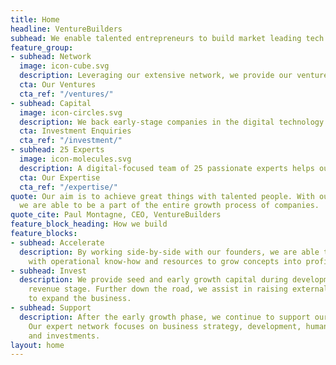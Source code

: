 ```yaml
---
title: Home
headline: VentureBuilders
subhead: We enable talented entrepreneurs to build market leading tech companies
feature_group:
- subhead: Network
  image: icon-cube.svg
  description: Leveraging our extensive network, we provide our ventures with an unprecedented advantage
  cta: Our Ventures
  cta_ref: "/ventures/"
- subhead: Capital
  image: icon-circles.svg
  description: We back early-stage companies in the digital technology space with initial seed investments
  cta: Investment Enquiries
  cta_ref: "/investment/"
- subhead: 25 Experts
  image: icon-molecules.svg
  description: A digital-focused team of 25 passionate experts helps our ventures to accelerate their growth
  cta: Our Expertise
  cta_ref: "/expertise/"
quote: Our aim is to achieve great things with talented people. With our unique positioning,
  we are able to be a part of the entire growth process of companies.
quote_cite: Paul Montagne, CEO, VentureBuilders
feature_block_heading: How we build
feature_blocks:
- subhead: Accelerate
  description: By working side-by-side with our founders, we are able to provide them
    with operational know-how and resources to grow concepts into profitable businesses.
- subhead: Invest
  description: We provide seed and early growth capital during development and early
    revenue stage. Further down the road, we assist in raising external growth capital
    to expand the business.
- subhead: Support
  description: After the early growth phase, we continue to support our founders.
    Our expert network focuses on business strategy, development, human resources
    and investments.
layout: home
---
```

